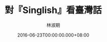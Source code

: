 ---
issue: 178
title: 對『Singlish』看臺灣話
author: 林淑期
date: 2016-06-23T00:00:00.000+08:00
topic: 生活
difficulty: 1
wikidata: Q98095549
wikidata_link: https://www.wikidata.org/wiki/Q98095549
---